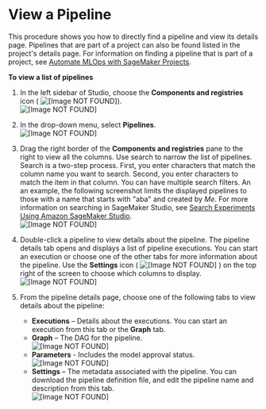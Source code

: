 # View a Pipeline<a name="pipelines-studio-list-pipelines"></a>

This procedure shows you how to directly find a pipeline and view its details page\. Pipelines that are part of a project can also be found listed in the project's details page\. For information on finding a pipeline that is part of a project, see [Automate MLOps with SageMaker Projects](sagemaker-projects.md)\.

**To view a list of pipelines**

1. In the left sidebar of Studio, choose the **Components and registries** icon \( ![\[Image NOT FOUND\]](http://docs.aws.amazon.com/sagemaker/latest/dg/images/icons/Components_registries.png)\)\.  
![\[Image NOT FOUND\]](http://docs.aws.amazon.com/sagemaker/latest/dg/images/yosemite/components-registries.png)

1. In the drop\-down menu, select **Pipelines**\.  
![\[Image NOT FOUND\]](http://docs.aws.amazon.com/sagemaker/latest/dg/images/yosemite/select-pipelines.png)

1. Drag the right border of the **Components and registries** pane to the right to view all the columns\. Use search to narrow the list of pipelines\. Search is a two\-step process\. First, you enter characters that match the column name you want to search\. Second, you enter characters to match the item in that column\. You can have multiple search filters\. An an example, the following screenshot limits the displayed pipelines to those with a name that starts with "aba" and created by *Me*\. For more information on searching in SageMaker Studio, see [Search Experiments Using Amazon SageMaker Studio](experiments-search-studio.md)\.  
![\[Image NOT FOUND\]](http://docs.aws.amazon.com/sagemaker/latest/dg/images/yosemite/pipelines-search.png)

1. Double\-click a pipeline to view details about the pipeline\. The pipeline details tab opens and displays a list of pipeline executions\. You can start an execution or choose one of the other tabs for more information about the pipeline\. Use the **Settings** icon \( ![\[Image NOT FOUND\]](http://docs.aws.amazon.com/sagemaker/latest/dg/images/icons/Settings_squid.png) \) on the top right of the screen to choose which columns to display\.  
![\[Image NOT FOUND\]](http://docs.aws.amazon.com/sagemaker/latest/dg/images/yosemite/execution-list.png)

1. From the pipeline details page, choose one of the following tabs to view details about the pipeline:
   + **Executions** – Details about the executions\. You can start an execution from this tab or the **Graph** tab\.
   + **Graph** – The DAG for the pipeline\.  
![\[Image NOT FOUND\]](http://docs.aws.amazon.com/sagemaker/latest/dg/images/yosemite/pipeline-graph.png)
   + **Parameters** \- Includes the model approval status\.  
![\[Image NOT FOUND\]](http://docs.aws.amazon.com/sagemaker/latest/dg/images/yosemite/pipeline-parameters.png)
   + **Settings** – The metadata associated with the pipeline\. You can download the pipeline definition file, and edit the pipeline name and description from this tab\.  
![\[Image NOT FOUND\]](http://docs.aws.amazon.com/sagemaker/latest/dg/images/yosemite/pipeline-settings.png)